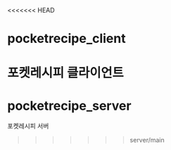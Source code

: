 <<<<<<< HEAD
# pocketrecipe_client
포켓레시피 클라이언트
=======
# pocketrecipe_server

포켓레시피 서버
>>>>>>> server/main
